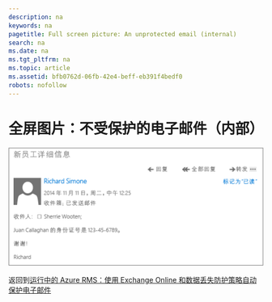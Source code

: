 ```yaml
---
description: na
keywords: na
pagetitle: Full screen picture: An unprotected email (internal)
search: na
ms.date: na
ms.tgt_pltfrm: na
ms.topic: article
ms.assetid: bfb0762d-06fb-42e4-beff-eb391f4bedf0
robots: nofollow
---
```

# 全屏图片：不受保护的电子邮件（内部）
![](../Image/AzRMS_DLPUnprotectedEmail.png)

返回到[运行中的 Azure RMS：使用 Exchange Online 和数据丢失防护策略自动保护电子邮件](http://technet.microsoft.com/library/jj585026.aspx#BKMK_Example_DLP)

